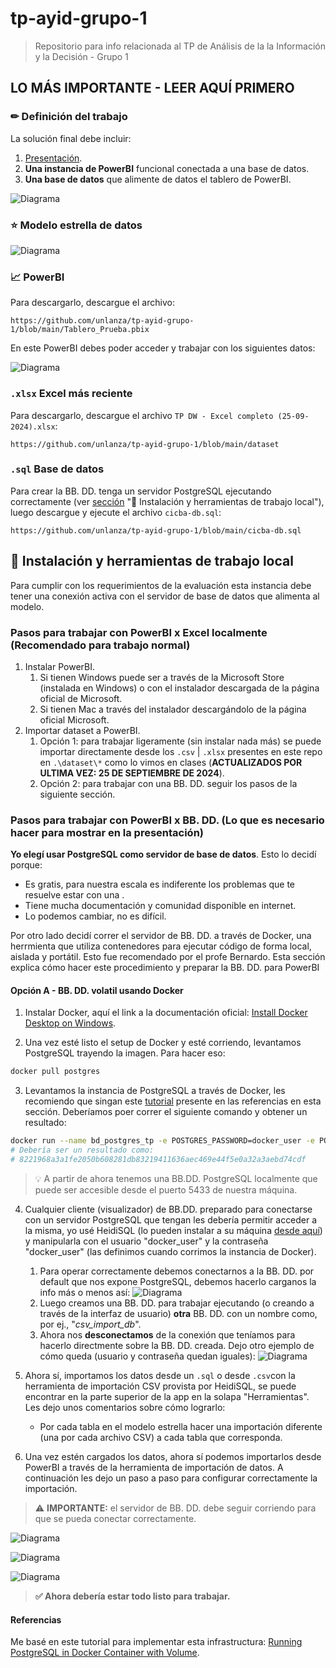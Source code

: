 # tp-ayid-grupo-1
> Repositorio para info relacionada al TP de Análisis de la la Información y la Decisión - Grupo 1

## LO MÁS IMPORTANTE - LEER AQUÍ PRIMERO
### ✏ Definición del trabajo
La solución final debe incluir:
1. [Presentación](https://github.com/unlanza/tp-ayid-grupo-1/blob/main/Presentacion_TP_Data_Warehouse_-_AIyD.pdf).
2. **Una instancia de PowerBI** funcional conectada a una base de datos.
3. **Una base de datos** que alimente de datos el tablero de PowerBI.

![Diagrama](recursos/Diagrama_solucion.jpg)

### ⭐ Modelo estrella de datos
![Diagrama](recursos/Modelo_Estrella_PowerBI_final.png)

### 📈 PowerBI
Para descargarlo, descargue el archivo:
```
https://github.com/unlanza/tp-ayid-grupo-1/blob/main/Tablero_Prueba.pbix
```

En este PowerBI debes poder acceder y trabajar con los siguientes datos:

![Diagrama](recursos/Datos_Disponibles_En_Tablero_09_25.png)

### `.xlsx` Excel más reciente

Para descargarlo, descargue el archivo `TP DW - Excel completo (25-09-2024).xlsx`:
```
https://github.com/unlanza/tp-ayid-grupo-1/blob/main/dataset
```

### `.sql` Base de datos

Para crear la BB. DD. tenga un servidor PostgreSQL ejecutando correctamente (ver [sección](https://github.com/unlanza/tp-ayid-grupo-1/blob/main/README.md#-instalaci%C3%B3n-y-herramientas-de-trabajo-local) "🔽 Instalación y herramientas de trabajo local"), luego descargue y ejecute el archivo `cicba-db.sql`:
```
https://github.com/unlanza/tp-ayid-grupo-1/blob/main/cicba-db.sql
```

## 🔽 Instalación y herramientas de trabajo local
Para cumplir con los requerimientos de la evaluación esta instancia debe tener una conexión activa con el servidor de base de datos que alimenta al modelo.

### Pasos para trabajar con PowerBI x Excel localmente (**Recomendado para trabajo normal**)
1. Instalar PowerBI.
    1. Si tienen Windows puede ser a través de la Microsoft Store (instalada en Windows) o con el instalador descargada de la página oficial de Microsoft.
    2. Si tienen Mac a través del instalador descargándolo de la página oficial  Microsoft.
2. Importar dataset a PowerBI.
    1. Opción 1: para trabajar ligeramente (sin instalar nada más) se puede importar directamente desde los `.csv` | `.xlsx` presentes en este repo en `.\dataset\*` como lo vimos en clases (**ACTUALIZADOS POR ULTIMA VEZ: 25 DE SEPTIEMBRE DE 2024**).
    2. Opción 2: para trabajar con una BB. DD. seguir los pasos de la siguiente sección.

### Pasos para trabajar con PowerBI x BB. DD. (**Lo que es necesario hacer para mostrar en la presentación**)
**Yo elegí usar PostgreSQL como servidor de base de datos**. Esto lo decidí porque: 
- Es gratis, para nuestra escala es indiferente los problemas que te resuelve estar con una .
- Tiene mucha documentación y comunidad disponible en internet.
- Lo podemos cambiar, no es difícil.

Por otro lado decidí correr el servidor de BB. DD. a través de Docker, una herrmienta que utiliza contenedores para ejecutar código de forma local, aislada y portátil. Esto fue recomendado por el profe Bernardo. Esta sección explica cómo hacer este procedimiento y preparar la BB. DD. para PowerBI

#### Opción A - BB. DD. volatil usando Docker
1. Instalar Docker, aquí el link a la documentación oficial: [Install Docker Desktop on Windows](https://docs.docker.com/desktop/install/windows-install/).
    
2. Una vez esté listo el setup de Docker y esté corriendo, levantamos PostgreSQL trayendo la imagen. Para hacer eso: 

```bash
docker pull postgres
```
3. Levantamos la instancia de PostgreSQL a través de Docker, les recomiendo que singan este [tutorial](https://medium.com/@basit26374/how-to-run-postgresql-in-docker-container-with-volume-bound-c141f94e4c5a) presente en las referencias en esta sección. Deberíamos poer correr el siguiente comando y obtener un resultado:

```bash
docker run --name bd_postgres_tp -e POSTGRES_PASSWORD=docker_user -e POSTGRES_USER=docker_user -p 5433:5432 -d postgres
# Debería ser un resultado como:
# 8221968a3a1fe2050b608281db83219411636aec469e44f5e0a32a3aebd74cdf
```

> 💡 A partir de ahora tenemos una BB.DD. PostgreSQL localmente que puede ser accesible desde el puerto 5433 de nuestra máquina. 

4.  Cualquier cliente (visualizador) de BB.DD. preparado para conectarse con un servidor PostgreSQL que tengan les debería permitir acceder a la misma, yo usé HeidiSQL (lo pueden instalar a su máquina [desde aquí](https://www.heidisql.com/download.php)) y manipularla con el usuario "docker_user" y la contraseña "docker_user" (las definimos cuando corrimos la instancia de Docker).
    1. Para operar correctamente debemos conectarnos a la BB. DD. por default que nos expone PostgreSQL, debemos hacerlo carganos la info más o menos así:
    ![Diagrama](recursos/ejemplo_conexion_heidisql.png)
    2. Luego creamos una BB. DD. para trabajar ejecutando (o creando a través de la interfaz de usuario) **otra** BB. DD. con un nombre como, por ej., "*csv_import_db*".
    3. Ahora nos **desconectamos** de la conexión que teníamos para hacerlo directmente sobre la BB. DD. creada. Dejo otro ejemplo de cómo queda (usuario y contraseña quedan iguales):
    ![Diagrama](recursos/ejemplo_conexion_heidisql_csv_db.png)
    

5. Ahora sí, importamos los datos desde un `.sql` o desde `.csv`con la herramienta de importación CSV provista por HeidiSQL, se puede encontrar en la parte superior de la app en la solapa "Herramientas". Les dejo unos comentarios sobre cómo lograrlo:
    * Por cada tabla en el modelo estrella hacer una importación diferente (una por cada archivo CSV) a cada tabla que corresponda.

6. Una vez estén cargados los datos, ahora sí podemos importarlos desde PowerBI a través de la herramienta de importación de datos. A continuación les dejo un paso a paso para configurar correctamente la importación.

> ⚠ **IMPORTANTE:** el servidor de BB. DD. debe seguir corriendo para que se pueda conectar correctamente. 

![Diagrama](recursos/importar_powerbi_paso1.png)

![Diagrama](recursos/importar_powerbi_paso2.png)

![Diagrama](recursos/importar_powerbi_paso3.png)

> **✅ Ahora debería estar todo listo para trabajar.** 

#### Referencias
Me basé en este tutorial para implementar esta infrastructura: [Running PostgreSQL in Docker Container with Volume](https://medium.com/@basit26374/how-to-run-postgresql-in-docker-container-with-volume-bound-c141f94e4c5a).

